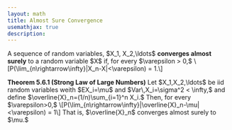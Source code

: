 ```yaml
---
layout: math
title: Almost Sure Convergence
usemathjax: true
description:
---
```


<p class="box def">
A sequence of random variables, $X_1, X_2,\ldots$ <strong>converges almost surely</strong> to a random variable $X$ if, for every $\varepsilon > 0,$
\[P(\lim_{n\rightarrow\infty}|X_n-X|<\varepsilon) = 1.\]
</p>

<p class="box theorem">
<strong>Theorem 5.6.1 (Strong Law of Large Numbers)</strong>
Let $X_1,X_2,\ldots$ be iid random variables weith $EX_i=\mu$ and $Var\,X_i=\sigma^2 < \infty,$ and define $\overline{X}_n=(1/n)\sum_{i=1}^n X_i.$ Then, for every $\varepsilon>0,$
\[P(\lim_{n\rightarrow\infty}|\overline{X}_n-\mu|<\varepsilon) = 1\]
That is, $\overline{X}_n$ converges almost surely to $\mu.$
</p>